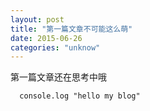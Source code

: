 ```yaml
---
layout: post
title: "第一篇文章不可能这么萌"
date: 2015-06-26
categories: "unknow"
---
```


第一篇文章还在思考中哦

  ```
    console.log "hello my blog"
  ```
